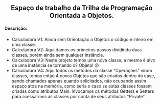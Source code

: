 <h2><p align="center">Espaço de trabalho da Trilha de Programação Orientada a Objetos.</p></h2> 

<h4>Descrição: </h4>

* Calculadora V1: Ainda sem Orientação a Objetos o código é inteiro em uma classe.
* Calculadora V2: Aqui damos os primeiros passos dividindo duas classes, porém ainda sem qualquer instância.
* Calculadora V3: Neste projeto temos uma nova classe, a mesma é alvo de uma instância se tornando o? Objeto! 😲
* Calculadora V4: Aqui todos os metódos da classe "Operações" viram classes, temos então 4 novos Objetos que são criados dentro do case, sendo chamados apenas quando solicitados, não ocupando assim espaço atoa na memória, como seria o caso se estás classes fossem criadas como atributos Main. Invocamos os métodos Getters e Setters para acessarmos as classes por conta de seus atributos "Private".
